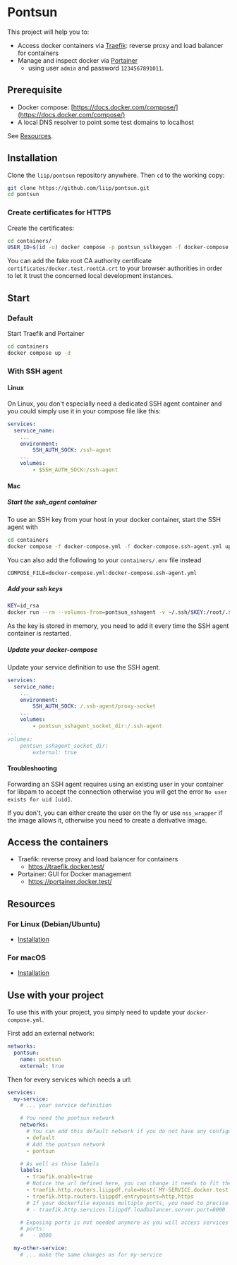 # Pontsun

This project will help you to:

- Access docker containers via [Traefik](https://traefik.io/): reverse proxy and load balancer for containers
- Manage and inspect docker via [Portainer](https://www.portainer.io/)
  - using user `admin` and password `1234567891011`.

## Prerequisite

- Docker compose: [https://docs.docker.com/compose/](https://docs.docker.com/compose/)
- A local DNS resolver to point some test domains to localhost

See [Resources](#resources).

## Installation

Clone the `liip/pontsun` repository anywhere. Then `cd` to the working copy:

```sh
git clone https://github.com/liip/pontsun.git
cd pontsun
```

### Create certificates for HTTPS

Create the certificates:

```sh
cd containers/
USER_ID=$(id -u) docker compose -p pontsun_sslkeygen -f docker-compose.certificates.yml up
```

You can add the fake root CA authority certificate `certificates/docker.test.rootCA.crt`
to your browser authorities in order to let it trust the concerned local development instances.

## Start

### Default

Start Traefik and Portainer

```sh
cd containers
docker compose up -d
```

### With SSH agent

#### Linux

On Linux, you don't especially need a dedicated SSH agent container
and you could simply use it in your compose file like this:

```yaml
services:
  service_name:
    ...
    environment:
        SSH_AUTH_SOCK: /ssh-agent
    ...
    volumes:
        - $SSH_AUTH_SOCK:/ssh-agent
```

#### Mac

##### Start the ssh_agent container

To use an SSH key from your host in your docker container, start the SSH agent with

```sh
cd containers
docker compose -f docker-compose.yml -f docker-compose.ssh-agent.yml up -d
```

You can also add the following to your `containers/.env` file instead

```
COMPOSE_FILE=docker-compose.yml:docker-compose.ssh-agent.yml
```

##### Add your ssh keys

```sh
KEY=id_rsa
docker run --rm --volumes-from=pontsun_sshagent -v ~/.ssh/$KEY:/root/.ssh/$KEY -it docksal/ssh-agent:latest ssh-add /root/.ssh/$KEY
```

As the key is stored in memory, you need to add it every time the SSH agent container is restarted.

##### Update your docker-compose

Update your service definition to use the SSH agent.

```yaml
services:
  service_name:
    ...
    environment:
        SSH_AUTH_SOCK: /.ssh-agent/proxy-socket
    ...
    volumes:
        - pontsun_sshagent_socket_dir:/.ssh-agent
...
volumes:
    pontsun_sshagent_socket_dir:
        external: true
```

#### Troubleshooting

Forwarding an SSH agent requires using an existing user in your container for libpam to accept the connection
otherwise you will get the error `No user exists for uid [uid]`.

If you don't, you can either create the user on the fly or use `nss_wrapper` if the image allows it,
otherwise you need to create a derivative image.

## Access the containers

- Traefik: reverse proxy and load balancer for containers
  - https://traefik.docker.test/
- Portainer: GUI for Docker management
  - https://portainer.docker.test/

## Resources

### For Linux (Debian/Ubuntu)

- [Installation](docs/installation-for-debian.md)

### For macOS

- [Installation](docs/installation-for-mac.md)

## Use with your project

To use this with your project, you simply need to update your `docker-compose.yml`.

First add an external network:

```yaml
networks:
  pontsun:
    name: pontsun
    external: true
```

Then for every services which needs a url:

```yaml
services:
  my-service:
    # ... your service definition

    # You need the pontsun network
    networks:
      # You can add this default network if you do not have any configured
      - default
      # Add the pontsun network
      - pontsun

    # As well as those labels
    labels:
      - traefik.enable=true
      # Notice the url defined here, you can change it needs to fit the format "*.docker.test"
      - traefik.http.routers.liippdf.rule=Host(`MY-SERVICE.docker.test`)
      - traefik.http.routers.liippdf.entrypoints=http,https
      # If your dockerfile exposes multiple ports, you need to precise which one is to be used
      # - traefik.http.services.liippdf.loadbalancer.server.port=8000

    # Exposing ports is not needed anymore as you will access services by name
    # ports:
    #   - 8000

  my-other-service:
    # ... make the same changes as for my-service
```
